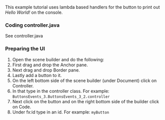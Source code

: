 This example tutorial uses lambda based handlers for the button to print out *Hello World!* on the console.

### Coding controller.java

See controller.java

### Preparing the UI

1. Open the scene builder and do the following:
  1. First drag and drop the Anchor pane.
  2. Next drag and drop Border pane.
  3. Lastly add a button to it.
2. On the left bottom side of the scene builder (under Document) click on Controller.
3. In that type in the controller class. For example: `ButtonsEvents_3.ButtonsEvents_3_2.controller`
4. Next click on the button and on the right bottom side of the builder click on Code.
5. Under fx:id type in an id. For example: `myButton`